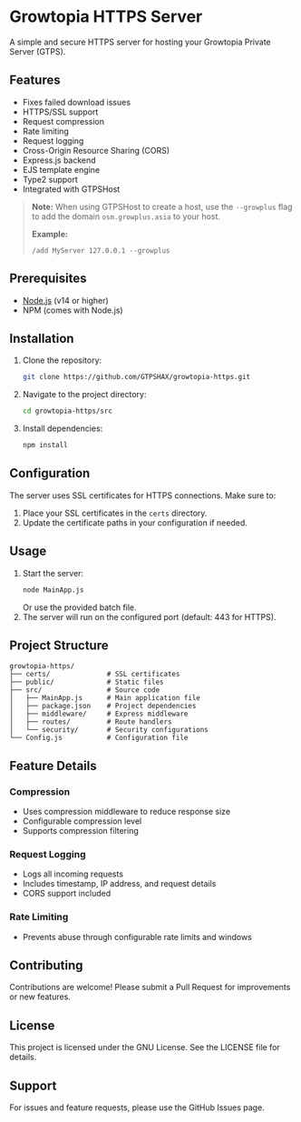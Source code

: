 # Growtopia HTTPS Server

A simple and secure HTTPS server for hosting your Growtopia Private Server (GTPS).

## Features

- Fixes failed download issues
- HTTPS/SSL support
- Request compression
- Rate limiting
- Request logging
- Cross-Origin Resource Sharing (CORS)
- Express.js backend
- EJS template engine
- Type2 support
- Integrated with GTPSHost

> **Note:**
> When using GTPSHost to create a host, use the `--growplus` flag to add the domain `osm.growplus.asia` to your host.
>
> **Example:**
> ```
> /add MyServer 127.0.0.1 --growplus
> ```

## Prerequisites

- [Node.js](https://nodejs.org/) (v14 or higher)
- NPM (comes with Node.js)

## Installation

1. Clone the repository:
   ```bash
   git clone https://github.com/GTPSHAX/growtopia-https.git
   ```
2. Navigate to the project directory:
   ```bash
   cd growtopia-https/src
   ```
3. Install dependencies:
   ```bash
   npm install
   ```

## Configuration

The server uses SSL certificates for HTTPS connections. Make sure to:

1. Place your SSL certificates in the `certs` directory.
2. Update the certificate paths in your configuration if needed.

## Usage

1. Start the server:
   ```bash
   node MainApp.js
   ```
   Or use the provided batch file.
2. The server will run on the configured port (default: 443 for HTTPS).

## Project Structure

```plaintext
growtopia-https/
├── certs/              # SSL certificates
├── public/             # Static files
├── src/                # Source code
│   ├── MainApp.js      # Main application file
│   ├── package.json    # Project dependencies
│   ├── middleware/     # Express middleware
│   ├── routes/         # Route handlers
│   └── security/       # Security configurations
└── Config.js           # Configuration file
```

## Feature Details

### Compression
- Uses compression middleware to reduce response size
- Configurable compression level
- Supports compression filtering

### Request Logging
- Logs all incoming requests
- Includes timestamp, IP address, and request details
- CORS support included

### Rate Limiting
- Prevents abuse through configurable rate limits and windows

## Contributing

Contributions are welcome! Please submit a Pull Request for improvements or new features.

## License

This project is licensed under the GNU License. See the LICENSE file for details.

## Support

For issues and feature requests, please use the GitHub Issues page.